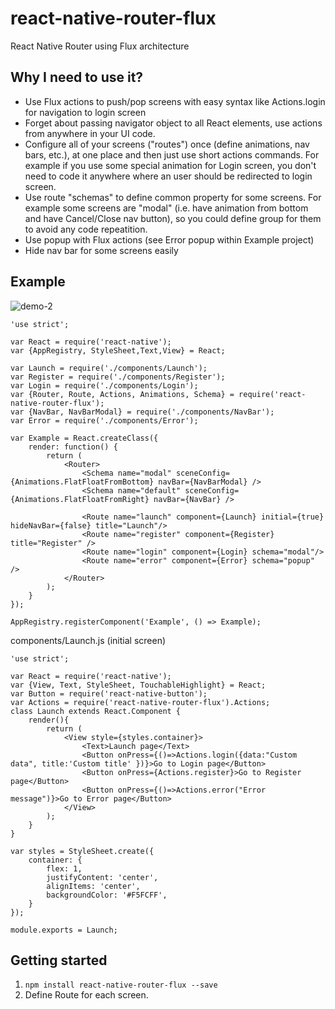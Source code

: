 # react-native-router-flux
React Native Router using Flux architecture

## Why I need to use it?
- Use Flux actions to push/pop screens with easy syntax like Actions.login for navigation to login screen
- Forget about passing navigator object to all React elements, use actions from anywhere in your UI code.
- Configure all of your screens ("routes") once (define animations, nav bars, etc.), at one place and then just use short actions commands. For example if you use some special animation for Login screen, you don't need to code it anywhere where an user should be redirected to login screen.
- Use route "schemas" to define common property for some screens. For example some screens are "modal" (i.e. have animation from bottom and have Cancel/Close nav button), so you could define group for them to avoid any code repeatition.
- Use popup with Flux actions (see Error popup within Example project)
- Hide nav bar for some screens easily

## Example
![demo-2](https://cloud.githubusercontent.com/assets/1321329/9466261/de64558e-4b33-11e5-8ada-0fcd49442769.gif)


```
'use strict';

var React = require('react-native');
var {AppRegistry, StyleSheet,Text,View} = React;

var Launch = require('./components/Launch');
var Register = require('./components/Register');
var Login = require('./components/Login');
var {Router, Route, Actions, Animations, Schema} = require('react-native-router-flux');
var {NavBar, NavBarModal} = require('./components/NavBar');
var Error = require('./components/Error');

var Example = React.createClass({
    render: function() {
        return (
            <Router>
                <Schema name="modal" sceneConfig={Animations.FlatFloatFromBottom} navBar={NavBarModal} />
                <Schema name="default" sceneConfig={Animations.FlatFloatFromRight} navBar={NavBar} />

                <Route name="launch" component={Launch} initial={true} hideNavBar={false} title="Launch"/>
                <Route name="register" component={Register} title="Register" />
                <Route name="login" component={Login} schema="modal"/>
                <Route name="error" component={Error} schema="popup" />
            </Router>
        );
    }
});

AppRegistry.registerComponent('Example', () => Example);
```

components/Launch.js (initial screen)
```
'use strict';

var React = require('react-native');
var {View, Text, StyleSheet, TouchableHighlight} = React;
var Button = require('react-native-button');
var Actions = require('react-native-router-flux').Actions;
class Launch extends React.Component {
    render(){
        return (
            <View style={styles.container}>
                <Text>Launch page</Text>
                <Button onPress={()=>Actions.login({data:"Custom data", title:'Custom title' })}>Go to Login page</Button>
                <Button onPress={Actions.register}>Go to Register page</Button>
                <Button onPress={()=>Actions.error("Error message")}>Go to Error page</Button>
            </View>
        );
    }
}

var styles = StyleSheet.create({
    container: {
        flex: 1,
        justifyContent: 'center',
        alignItems: 'center',
        backgroundColor: '#F5FCFF',
    }
});

module.exports = Launch;
```

## Getting started
1. `npm install react-native-router-flux --save`
2. Define Route for each screen.
